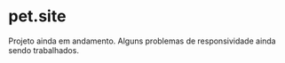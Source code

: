 # pet.site

Projeto ainda em andamento. Alguns problemas de responsividade ainda sendo trabalhados.

